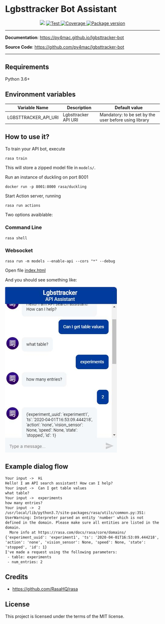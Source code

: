 <H1>Lgbsttracker Bot Assistant</H1>
<p align="center">
<img src="https://img.shields.io/github/last-commit/py4mac/lgbsttracker-bot.svg">
<a href="https://github.com/py4mac/" target="_blank">
    <img src="https://github.com/py4mac/lgbsttracker-bot/workflows/Test/badge.svg" alt="Test">
</a>
<a href="https://codecov.io/gh/py4mac/lgbsttracker-bot" target="_blank">
    <img src="https://codecov.io/gh/py4mac/lgbsttracker-bot/branch/master/graph/badge.svg" alt="Coverage">
</a>
<a href="https://pypi.org/project/lgbsttracker-bot" target="_blank">
    <img src="https://badge.fury.io/py/lgbsttracker-bot.svg" alt="Package version">
</a>
</p>

---

**Documentation**: <a href="https://py4mac.github.io/lgbsttracker-bot" target="_blank">https://py4mac.github.io/lgbsttracker-bot</a>

**Source Code**: <a href="https://github.com/py4mac/lgbsttracker-bot" target="_blank">https://github.com/py4mac/lgbsttracker-bot</a>

---

## Requirements

Python 3.6+

## Environment variables

| Variable Name |  Description | Default value |
| --- | --- | --- |
| LGBSTTRACKER_API_URI | Lgbsttracker API URI | Mandatory: to be set by the user before using library |

## How to use it?

To train your API bot, execute
```
rasa train
```
This will store a zipped model file in `models/`.

Run an instance of duckling on port 8001
```
docker run -p 8001:8000 rasa/duckling
```

Start Action server, running
```
rasa run actions
```

Two options avaiblable:

### Command Line
```
rasa shell
```

### Websocket
```
rasa run -m models --enable-api --cors "*" --debug
```
Open file [index.html](./index.html)

And you should see something like:

![](./docs/bot-test.png)

## Example dialog flow

```
Your input ->  Hi                                                                                  
Hello! I am API search assistant! How can I help?
Your input ->  Can I get table values                                                              
what table?
Your input ->  experiments                                                                         
how many entries?
Your input ->  2                                                                                   
/usr/local/lib/python3.7/site-packages/rasa/utils/common.py:351: UserWarning: Interpreter parsed an entity 'number' which is not defined in the domain. Please make sure all entities are listed in the domain.
  More info at https://rasa.com/docs/rasa/core/domains/
{'experiment_uuid': 'experiment1', 'ts': '2020-04-01T16:53:09.444218', 'action': 'none', 'vision_sensor': None, 'speed': None, 'state': 'stopped', 'id': 1}
I've made a request using the following parameters:
 - table: experiments
 - num_entries: 2
```

## Credits

* https://github.com/RasaHQ/rasa

## License

This project is licensed under the terms of the MIT license.